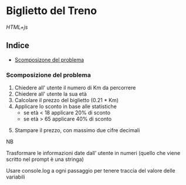 # Biglietto del Treno

_HTML+js_

## Indice

- [Scomposizone del problema](#scomposizione-del-problema)

### Scomposizione del problema

1. Chiedere all' utente il numero di Km da percorrere
2. Chiedere all' utente la sua età
3. Calcolare il prezzo del biglietto (0.21 \* Km)
4. Applicare lo sconto in base alle statistiche
   - se età < 18 applicare 20% di sconto
   - se età > 65 applicare 40% di sconto

5) Stampare il prezzo, con massimo due cifre decimali

NB

Trasformare le informazioni date dall' utente in numeri (quello che viene scritto nel prompt è una stringa)

Usare console.log a ogni passaggio per tenere traccia del valore delle variabili
